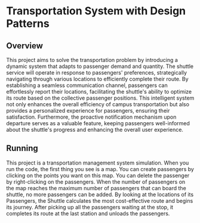 # Transportation System with Design Patterns
## Overview
This project aims to solve the transportation problem by introducing a dynamic system that adapts to passenger demand and quantity. The shuttle service will operate in response to passengers' preferences, strategically navigating through various locations to efficiently complete their route. By establishing a seamless communication channel, passengers can effortlessly report their locations, facilitating the shuttle's ability to optimize its route based on the collective passenger positions. This intelligent system not only enhances the overall efficiency of campus transportation but also provides a personalized experience for passengers, ensuring their satisfaction. Furthermore, the proactive notification mechanism upon departure serves as a valuable feature, keeping passengers well-informed about the shuttle's progress and enhancing the overall user experience.

## Running
This project is a transportation management system simulation. When you run the code, the first thing you see is a map. You can create passengers by clicking on the points you want on this map. You can delete the passenger by right-clicking on the passengers. When the number of passengers on the map reaches the maximum number of passengers that can board the shuttle, no more passengers can be added. By looking at the locations of its Passengers, the Shuttle calculates the most cost-effective route and begins its journey. After picking up all the passengers waiting at the stop, it completes its route at the last station and unloads the passengers.


 
